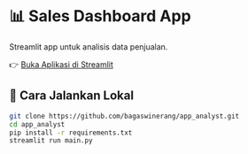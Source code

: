 # 📊 Sales Dashboard App

Streamlit app untuk analisis data penjualan.  

👉 [Buka Aplikasi di Streamlit](https://bagaswinerang-app-analyst.streamlit.app)

## 🚀 Cara Jalankan Lokal
```bash
git clone https://github.com/bagaswinerang/app_analyst.git
cd app_analyst
pip install -r requirements.txt
streamlit run main.py

